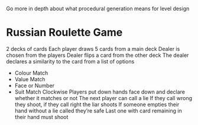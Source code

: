 Go more in depth about what procedural generation means for level design
# Russian Roulette Game
2 decks of cards
Each player draws 5 cards from a main deck
Dealer is chosen from the players
Dealer flips a card from the other deck
The dealer declares a similarity to the card from a list of options
- Colour Match
- Value Match
- Face or Number 
- Suit Match
Clockwise Players put down hands face down and declare whether it matches or not
The next player can call a lie
If they call wrong they shoot, if they call right the liar shoots
If someone empties their hand without a lie called they’re safe
Last one with card remaining in their hand must shoot
